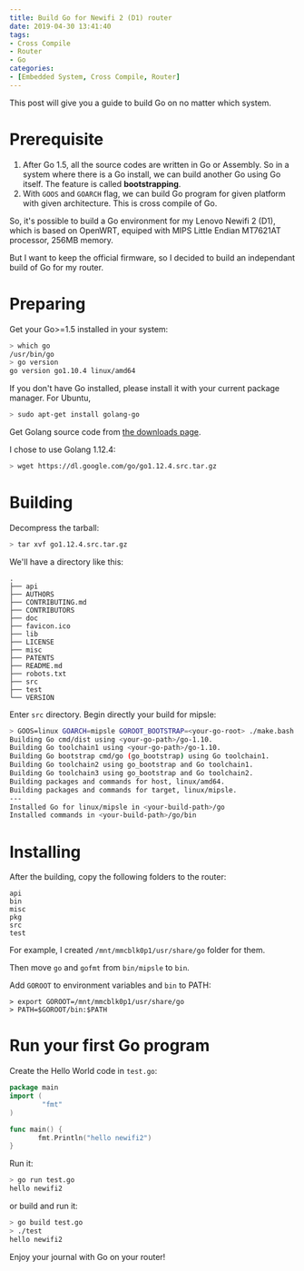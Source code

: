 ```yaml
---
title: Build Go for Newifi 2 (D1) router
date: 2019-04-30 13:41:40
tags:
- Cross Compile
- Router
- Go
categories:
- [Embedded System, Cross Compile, Router]
---
```


This post will give you a guide to build Go on no matter which system.

# Prerequisite
1. After Go 1.5, all the source codes are written in Go or Assembly. So in a system where there is a Go install, we can build another Go using Go itself. The feature is called **bootstrapping**.
2. With `GOOS` and `GOARCH` flag, we can build Go program for given platform with given architecture. This is cross compile of Go.

So, it's possible to build a Go environment for my Lenovo Newifi 2 (D1), which is based on OpenWRT, equiped with MIPS Little Endian MT7621AT processor, 256MB memory.

But I want to keep the official firmware, so I decided to build an independant build of Go for my router.

# Preparing
Get your Go>=1.5 installed in your system:
```bash
> which go
/usr/bin/go
> go version
go version go1.10.4 linux/amd64
```

If you don't have Go installed, please install it with your current package manager. 
For Ubuntu, 
```bash
> sudo apt-get install golang-go
```

Get Golang source code from [the downloads page](https://golang.org/dl/).

I chose to use Golang 1.12.4:
```bash
> wget https://dl.google.com/go/go1.12.4.src.tar.gz
```

# Building
Decompress the tarball:
```bash
> tar xvf go1.12.4.src.tar.gz
```

We'll have a directory like this:
```
.
├── api
├── AUTHORS
├── CONTRIBUTING.md
├── CONTRIBUTORS
├── doc
├── favicon.ico
├── lib
├── LICENSE
├── misc
├── PATENTS
├── README.md
├── robots.txt
├── src
├── test
└── VERSION
```

Enter `src` directory.
Begin directly your build for mipsle:
```bash
> GOOS=linux GOARCH=mipsle GOROOT_BOOTSTRAP=<your-go-root> ./make.bash
Building Go cmd/dist using <your-go-path>/go-1.10.
Building Go toolchain1 using <your-go-path>/go-1.10.
Building Go bootstrap cmd/go (go_bootstrap) using Go toolchain1.
Building Go toolchain2 using go_bootstrap and Go toolchain1.
Building Go toolchain3 using go_bootstrap and Go toolchain2.
Building packages and commands for host, linux/amd64.
Building packages and commands for target, linux/mipsle.
---
Installed Go for linux/mipsle in <your-build-path>/go
Installed commands in <your-build-path>/go/bin
```

# Installing
After the building, copy the following folders to the router:
```
api   
bin   
misc  
pkg   
src   
test
```

For example, I created `/mnt/mmcblk0p1/usr/share/go` folder for them. 

Then move `go` and `gofmt` from `bin/mipsle` to `bin`.

Add `GOROOT` to environment variables and `bin` to PATH:
```
> export GOROOT=/mnt/mmcblk0p1/usr/share/go
> PATH=$GOROOT/bin:$PATH
```

# Run your first Go program
Create the Hello World code in `test.go`:
```go
package main
import (
        "fmt"
)

func main() {
       fmt.Println("hello newifi2")
}
```

Run it:
```bash
> go run test.go
hello newifi2
```
or build and run it:
```bash
> go build test.go
> ./test
hello newifi2
```

Enjoy your journal with Go on your router!

